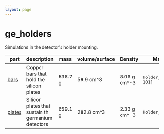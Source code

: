 ```yaml
---
layout: page
---
```


# ge_holders

Simulations in the detector's holder mounting.

| part | description | mass | volume/surface | Density | MaGe volumes |
| -- | -- | -- | -- | -- | -- |
| [bars](/gerda-mage-sim/volumes/parts/bars) | Copper bars that hold the silicon plates | 536.7 g | 59.9 cm^3 | 8.96 g cm^-3 | `Holder_VerticalBar_[0-101]` |
| [plates](/gerda-mage-sim/volumes/parts/plates) | Silicon plates that sustain th germanium detectors | 659.1 g | 282.8 cm^3 | 2.33 g cm^-3 | `Holder_Plate_[0-39]` |

<p align="center">
<p/>

